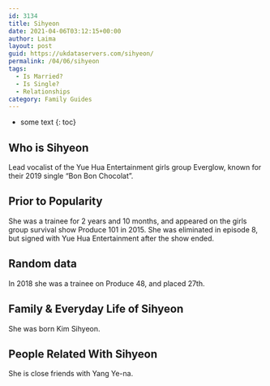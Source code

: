 ```yaml
---
id: 3134
title: Sihyeon
date: 2021-04-06T03:12:15+00:00
author: Laima
layout: post
guid: https://ukdataservers.com/sihyeon/
permalink: /04/06/sihyeon
tags:
  - Is Married?
  - Is Single?
  - Relationships
category: Family Guides
---
```


* some text
{: toc}


## Who is Sihyeon
                  
                  
                  
Lead vocalist of the Yue Hua Entertainment girls group Everglow, known for their 2019 single &#8220;Bon Bon Chocolat&#8221;. 
                  
              
            
              
            
                
                
                
## Prior to Popularity
                  
                  
                  
She was a trainee for 2 years and 10 months, and appeared on the girls group survival show Produce 101 in 2015. She was eliminated in episode 8, but signed with Yue Hua Entertainment after the show ended. 
                  
              
            
              
            
                
                
                
## Random data
                  
                  
                  
In 2018 she was a trainee on Produce 48, and placed 27th. 
                  
              
            
              
            
                
                
                
## Family & Everyday Life of Sihyeon
                  
                  
                  
She was born Kim Sihyeon.
                  
              
            
              
            
                
                
                
## People Related With Sihyeon
                  
                  
                  
She is close friends with Yang Ye-na. 
                  
              
            
              
            
                
              
            
              
              
            
            
              
            
          
          
          